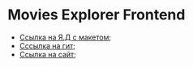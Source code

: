 # Movies Explorer Frontend

* [Ссылка на Я.Д с макетом](https://disk.yandex.ru/d/SoYGWrfkleM3tg);
* [Сссылка на гит](https://github.com/KirillEvo/movies-explorer-frontend/tree/level-3);
* [Ссылка на сайт](https://dip.nomoredomains.xyz/);
